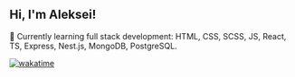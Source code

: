 ## Hi, I'm Aleksei!

🌱 Currently learning full stack development: HTML, CSS, SCSS, JS, React, TS, Express, Nest.js, MongoDB, PostgreSQL.

<!--START_SECTION:waka-->
[![wakatime](https://wakatime.com/badge/user/a155ba27-64f5-45a5-a7c9-9f80867d6e28.svg?style=for-the-badge)](https://wakatime.com/@a155ba27-64f5-45a5-a7c9-9f80867d6e28)
<!--END_SECTION:waka-->

